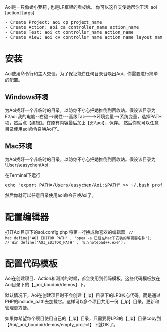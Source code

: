 Aoi是一只傲娇小萝莉 , 也是LP框架的看板娘。
你可以这样支使她帮你干活: aoi [action] [args]

<pre>
- Create Project: aoi cp project_name 
- Create Action: aoi ca controller_name action_name 
- Create Test: aoi ct controller_name action_name 
- Create View: aoi cv controller_name action_name layout_name
</pre>

# 安装
Aoi使用命令行和主人交谈。为了保证能在任何目录召唤出Aoi，你需要进行简单的配置。

## Windows环境
为Aoi找好一个非临时的目录，以防你不小心把她推倒到回收站。假设该目录为E:\aoi
我的电脑--右键-->属性---高级Tab--->环境变量-->系统变量，选择PATH项，然后点【编辑】。在原有内容最后加上【;E:\aoi】，保存。
然后你就可以任意目录使用aoi命令召唤Aoi了。

## Mac环境
为Aoi找好一个非临时的目录，以防你不小心把她推倒到回收站。假设该目录为\Users\easychen\Aoi

在Terminal下运行 
<pre>
echo "export PATH=/Users/easychen/Aoi:$PATH" >> ~/.bash_profile
</pre>

然后你就可以任意目录使用aoi命令召唤Aoi了。

# 配置编辑器
打开Aoi目录下的aoi.config.php
将第一行换成你喜欢的编辑器
<code>
// Mac
define('AOI_EDITOR_PATH' , 'open -a 已经在Mac下安装的编辑器名称');
// Win
define('AOI_EDITOR_PATH' , 'E:\\notepad++.exe');
</code>

# 配置代码模板
Aoi在创建项目、Action和测试的时候，都会使用到代码模板。这些代码模板放在Aoi目录下的【_aoi_boudoir/demos】下。

默认情况下，Aoi在创建项目时不会创建【_lp】目录下的LP3核心代码。而是通过PHP的include_path去加载它。这样可以多个项目共用一份【_lp】目录，更新和管理更方便。

如果你希望每个项目使用自己的【_lp】目录，只需要将LP3的【_lp】目录copy到【Aoi/_aoi_boudoir/demos/empty_project】下就OK了。

